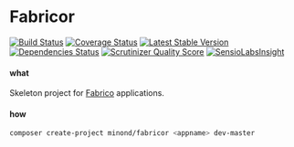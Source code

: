 # Fabricor

[![Build Status](https://travis-ci.org/minond/Fabricor.png?branch=master)](https://travis-ci.org/minond/Fabricor)
[![Coverage Status](https://coveralls.io/repos/minond/Fabricor/badge.png)](https://coveralls.io/r/minond/Fabricor)
[![Latest Stable Version](https://poser.pugx.org/minond/fabricor/v/stable.png)](https://packagist.org/packages/minond/fabricor)
[![Dependencies Status](https://depending.in/minond/Fabricor.png)](http://depending.in/minond/Fabricor)
[![Scrutinizer Quality Score](https://scrutinizer-ci.com/g/minond/Fabricor/badges/quality-score.png?s=94806648dd01c74e8154881b6a9c616fbb283b1d)](https://scrutinizer-ci.com/g/minond/Fabricor/)
[![SensioLabsInsight](https://insight.sensiolabs.com/projects/8823ea6d-03ed-4e07-b615-593f403307f3/mini.png)](https://insight.sensiolabs.com/projects/8823ea6d-03ed-4e07-b615-593f403307f3)

#### what
Skeleton project for [Fabrico](https://github.com/minond/Fabrico) applications.

#### how
```bash
composer create-project minond/fabricor <appname> dev-master
```
